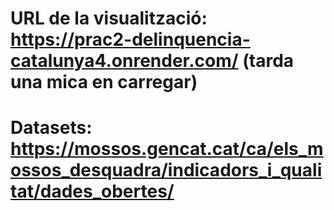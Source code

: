 # URL de la visualització: https://prac2-delinquencia-catalunya4.onrender.com/ (tarda una mica en carregar)
# Datasets: https://mossos.gencat.cat/ca/els_mossos_desquadra/indicadors_i_qualitat/dades_obertes/
